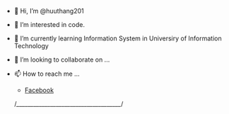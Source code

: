 - 👋 Hi, I’m @huuthang201
- 👀 I’m interested in code.
- 🌱 I’m currently learning Information System in Universiry of Information Technology
- 💞️ I’m looking to collaborate on ...
- 📫 How to reach me ...
  - [Facebook](https://www.facebook.com/ht3tiz)
  
  
  /*_____________________________________*/
<!---
huuthang201/huuthang201 is a ✨ special ✨ repository because its `README.md` (this file) appears on your GitHub profile.
You can click the Preview link to take a look at your changes.
--->
